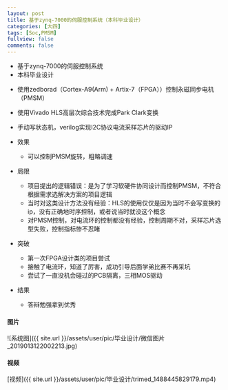 ```yaml
---
layout: post
title: 基于zynq-7000的伺服控制系统（本科毕业设计）
categories: [大四]
tags: [Soc,PMSM]
fullview: false
comments: false
---
```




* 基于zynq-7000的伺服控制系统
* 本科毕业设计


<!-- more -->

* 使用zedborad（Cortex-A9(Arm) + Artix-7（FPGA））控制永磁同步电机（PMSM）
* 使用Vivado HLS高层次综合技术完成Park Clark变换
* 手动写状态机，verilog实现I2C协议电流采样芯片的驱动IP
* 效果
    - 可以控制PMSM旋转，粗略调速

* 局限
    - 项目提出的逻辑错误：是为了学习软硬件协同设计而控制PMSM，不符合根据需求选解决方案的项目逻辑
    - 当时对这类设计方法没有经验：HLS的使用仅仅是因为当时不会写变换的ip，没有正确地时序控制，或者说当时就没这个概念
    - 对PMSM控制，对电流环的控制都没有经验，控制周期不对，采样芯片选型失败，控制指标惨不忍睹

* 突破
    - 第一次FPGA设计类的项目尝试
    - 接触了电流环，知道了厉害，成功引导后面学弟比赛不再采坑
    - 尝试了一直没机会碰过的PCB隔离，三相MOS驱动

* 结果
    - 答辩勉强拿到优秀

#### 图片

![系统图]({{ site.url }}/assets/user/pic/毕业设计/微信图片_2019013122002213.jpg)

#### 视频
[视频]({{ site.url }}/assets/user/pic/毕业设计/trimed_1488445829179.mp4)




